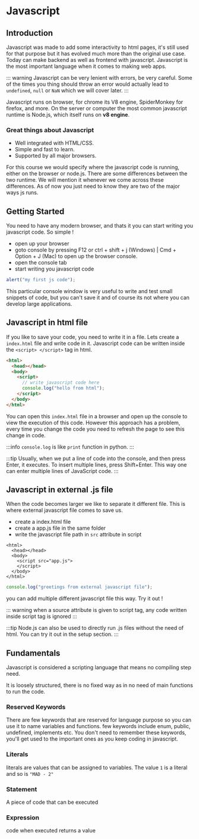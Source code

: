 # Javascript

## Introduction

Javascript was made to add some interactivity to html pages, it's still used for that purpose but it has evolved much more than the original use case. Today can make backend as well as frontend with javascript. Javascript is the most important language when it comes to making web apps.

::: warning
Javascript can be very lenient with errors, be very careful. Some of the times you thing should throw an error would actually lead to `undefined`, `null` or `NaN` which we will cover later.
:::

<!-- ::: details
This is a details block.
:::

::: info
This is an info box.
:::

::: tip
This is a tip.
::: -->

Javascript runs on browser, for chrome its V8 engine, SpiderMonkey for firefox, and more.
On the server or computer the most common javascript runtime is Node.js, which itself runs on **v8 engine**.

### Great things about Javascript

- Well integrated with HTML/CSS.
- Simple and fast to learn.
- Supported by all major browsers.

For this course we would specify where the javascript code is running, either on the browser or node.js. There are some differences between the two runtime. We will mention it whenever we come across these differences. As of now you just need to know they are two of the major ways js runs.

## Getting Started

You need to have any modern browser, and thats it you can start writing you javascript code. So simple !

- open up your browser
- goto console by pressing F12 or ctrl + shift + j (Windows) | Cmd + Option + J (Mac) to open up the browser console.
- open the console tab
- start writing you javascript code

```js
alert("my first js code");
```

This particular console window is very useful to write and test small snippets of code, but you can't save it and of course its not where you can develop large applications.

## Javascript in html file

If you like to save your code, you need to write it in a file. Lets create a `index.html` file and write code in it. Javascript code can be written inside the `<script> </script>` tag in html.

```html {4-7}
<html>
  <head></head>
  <body>
    <script>
      // write javascript code here
      console.log("hello from html");
    </script>
  </body>
</html>
```

You can open this `index.html` file in a browser and open up the console to view the execution of this code. However this approach has a problem, every time you change the code you need to refresh the page to see this change in code.

:::info
`console.log` is like `print` function in python.
:::

:::tip
Usually, when we put a line of code into the console, and then press Enter, it executes. To insert multiple lines, press Shift+Enter. This way one can enter multiple lines of JavaScript code.
:::

## Javascript in external .js file

When the code becomes larger we like to separate it different file. This is where external javascript file comes to save us.

- create a index.html file
- create a app.js file in the same folder
- write the javascript file path in `src` attribute in script

```html{4} [html]
<html>
  <head></head>
  <body>
    <script src="app.js">
    </script>
  </body>
</html>
```

```js
console.log("greetings from external javascript file");
```

you can add multiple different javascript file this way. Try it out !

::: warning
when a source attribute is given to script tag, any code written inside script tag is ignored
:::

:::tip 
Node.js can also be used to directly run .js files without the need of html. You can try it out in the setup section.
:::

## Fundamentals

Javascript is considered a scripting language that means no compiling step need.

It is loosely structured, there is no fixed way as in no need of main functions to run the code.

### Reserved Keywords

There are few keywords that are reserved for language purpose so you can use it to name variables and functions.
few keywords include enum, public, undefined, implements etc. You don't need to remember these keywords, you'll get used to the important ones as you keep coding in javascript.

### Literals

literals are values that can be assigned to variables. The value `1` is a literal and so is `"MAD - 2"`

### Statement

A piece of code that can be executed

### Expression

code when executed returns a value
